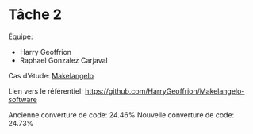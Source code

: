 # Tâche 2

Équipe:
- Harry Geoffrion
- Raphael Gonzalez Carjaval


Cas d'étude: [Makelangelo](https://github.com/umontreal-diro/Makelangelo-software)

Lien vers le référentiel: https://github.com/HarryGeoffrion/Makelangelo-software


Ancienne converture de code: 24.46%
Nouvelle converture de code: 24.73%